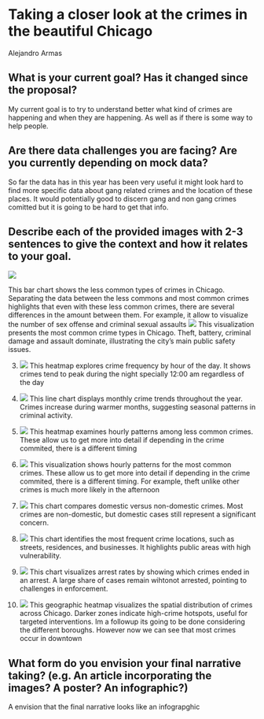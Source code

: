 # Taking a closer look at the crimes in the beautiful Chicago
Alejandro Armas

## What is your current goal? Has it changed since the proposal?
My current goal is to try to understand better what kind of crimes are happening and when they are happening. As well
as if there is some way to help people.

## Are there data challenges you are facing? Are you currently depending on mock data?
So far the data has in this year has been very useful it might look hard to find more specific data about gang related crimes and the location of these places. It would potentially good to discern gang and non gang crimes comitted but it is going to be hard to get that info.

## Describe each of the provided images with 2-3 sentences to give the context and how it relates to your goal.

![](../Images/low_chart.png)


This bar chart shows the less common types of crimes in Chicago. Separating the data between the less commons and most common crimes highlights that even with these less common crimes, there are several differences in the amount between them. For example, it allow to visualize the number of sex offense and criminal sexual assaults 
![](../Images/high_chart.png)
This visualization presents the most common crime types in Chicago. Theft, battery, criminal damage and assault dominate, illustrating the city’s main public safety issues.

3. ![](../Images/hour_heatmap.png)
This heatmap explores crime frequency by hour of the day. It shows crimes tend to peak during the night specially 12:00 am regardless of the day

4. ![](../Images/monthly_trend.png)
This line chart displays monthly crime trends throughout the year. Crimes increase during warmer months, suggesting seasonal patterns in criminal activity.

5. ![](../Images/low_heatmap.png)
This heatmap examines hourly patterns among less common crimes. These allow us to get more into detail if depending in the crime commited, there is a different timing

6. ![](../Images/high_heatmap.png)
This visualization shows hourly patterns for the most common crimes. These allow us to get more into detail if depending in the crime commited, there is a different timing. For example, theft  unlike other crimes is much more likely in the afternoon
7. ![](../Images/domestic_chart.png)
This chart compares domestic versus non-domestic crimes. Most crimes are non-domestic, but domestic cases still represent a significant concern.

8. ![](../Images/top_locations.png)
This chart identifies the most frequent crime locations, such as streets, residences, and businesses. It highlights public areas with high vulnerability.

9. ![](../Images/arrest_rate_chart.png)
This chart visualizes arrest rates by showing which crimes ended in an arrest. A large share of cases remain wihtonot arrested, pointing to challenges in enforcement.

10. ![](../Images/crime_heat.png)
This geographic heatmap visualizes the spatial distribution of crimes across Chicago. Darker zones indicate high-crime hotspots, useful for targeted interventions. Im a followup its going to be done considering the different boroughs. However now we can see that most crimes occur in downtown

## What form do you envision your final narrative taking? (e.g. An article incorporating the images? A poster? An infographic?)

A envision that the final narrative looks like an infograpghic